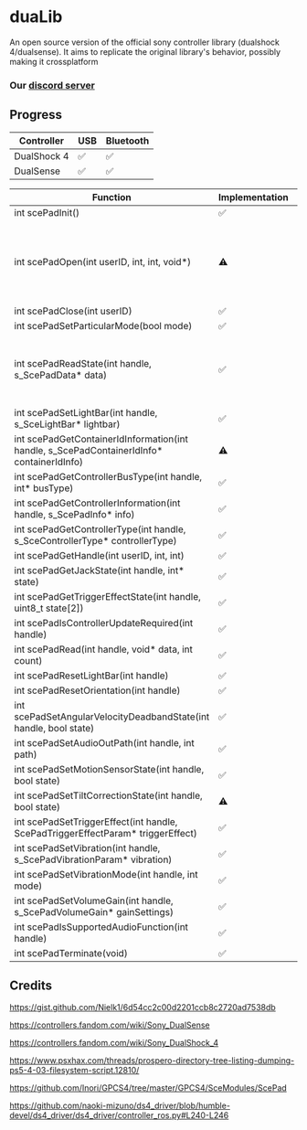 # duaLib
An open source version of the official sony controller library (dualshock 4/dualsense).
It aims to replicate the original library's behavior, possibly making it crossplatform

### Our [discord server](https://discord.com/invite/AFYvxf282U)

## Progress

| Controller | USB | Bluetooth |
| -----------|-----|-----------|
| DualShock 4|✅   |✅|
| DualSense  |✅   |✅|

| Function                                                                                  | Implementation  | Comment  |
| -------------                                                                             | -               |------------- | 
| int scePadInit()                                                                          |✅              |
| int scePadOpen(int userID, int, int, void*)                                               |⚠️              | The handle numbers are not accurate to libScePad's. Probably not important though
| int scePadClose(int userID)																|✅              | 
| int scePadSetParticularMode(bool mode)                                                    |✅              | 
| int scePadReadState(int handle, s_ScePadData* data)                                       |✅              | Big yaw drift in orientation, I recommend setting DeadbandState to true.
| int scePadSetLightBar(int handle, s_SceLightBar* lightbar)                                |✅              |
| int scePadGetContainerIdInformation(int handle, s_ScePadContainerIdInfo* containerIdInfo) |⚠️              | Windows only
| int scePadGetControllerBusType(int handle, int* busType)                                  |✅              |
| int scePadGetControllerInformation(int handle, s_ScePadInfo* info)                        |✅              |
| int scePadGetControllerType(int handle, s_SceControllerType* controllerType)              |✅              |
| int scePadGetHandle(int userID, int, int)                                                 |✅              |
| int scePadGetJackState(int handle, int* state)											|✅              |
| int scePadGetTriggerEffectState(int handle, uint8_t state[2])                             |✅              | 
| int scePadIsControllerUpdateRequired(int handle)                                          |✅              |
| int scePadRead(int handle, void* data, int count)                                         |✅              |
| int scePadResetLightBar(int handle)                                                       |✅              |
| int scePadResetOrientation(int handle)                                                    |✅              |
| int scePadSetAngularVelocityDeadbandState(int handle, bool state)                         |✅              |
| int scePadSetAudioOutPath(int handle, int path)                                           |✅              |
| int scePadSetMotionSensorState(int handle, bool state)                                    |✅              |
| int scePadSetTiltCorrectionState(int handle, bool state)                                  |⚠️              | Does nothing
| int scePadSetTriggerEffect(int handle, ScePadTriggerEffectParam* triggerEffect)           |✅              |
| int scePadSetVibration(int handle, s_ScePadVibrationParam* vibration)                     |✅              |
| int scePadSetVibrationMode(int handle, int mode)                                          |✅              |
| int scePadSetVolumeGain(int handle, s_ScePadVolumeGain* gainSettings)                     |✅              |
| int scePadIsSupportedAudioFunction(int handle)                                            |✅              |
| int scePadTerminate(void)                                                                 |✅              |

 ## Credits
 https://gist.github.com/Nielk1/6d54cc2c00d2201ccb8c2720ad7538db
 
 https://controllers.fandom.com/wiki/Sony_DualSense

 https://controllers.fandom.com/wiki/Sony_DualShock_4

 https://www.psxhax.com/threads/prospero-directory-tree-listing-dumping-ps5-4-03-filesystem-script.12810/

 https://github.com/Inori/GPCS4/tree/master/GPCS4/SceModules/ScePad

 https://github.com/naoki-mizuno/ds4_driver/blob/humble-devel/ds4_driver/ds4_driver/controller_ros.py#L240-L246